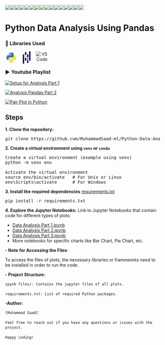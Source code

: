 <img src="https://img.shields.io/badge/Data -coral"><img src="https://img.shields.io/badge/Build_With-Python-magenta"><img src="https://img.shields.io/badge/Code-pink"><img src="https://img.shields.io/badge/Analysis Course-silver"><img src="https://img.shields.io/badge/Pandas-teal"><img src="https://img.shields.io/badge/Data Analysis-darkblue"><img src="https://img.shields.io/badge/Row-gold"><img src="https://img.shields.io/badge/Data Explore-beige"><img src="https://img.shields.io/badge/Vs Code-purple"><img src="https://img.shields.io/badge/Jupyter-orange"><img src="https://img.shields.io/badge/Ipynb-yellow"><img src="https://img.shields.io/badge/Knowledge-lawa"><img src="https://img.shields.io/badge/Learning-black"><img src="https://img.shields.io/badge/Column-brown"><img src="https://img.shields.io/badge/Clean-grey"><img src="https://img.shields.io/badge/Nulls-white">

# Python Data Analysis Using Pandas

### 🧰 Libraries Used
<p align="center">
  <a href="https://www.python.org" target="_blank" rel="noreferrer">
    <img align="left" alt="Python" width="40" style="padding-right: 10px;" src="https://raw.githubusercontent.com/devicons/devicon/master/icons/python/python-original.svg"/>
  </a>
  <a href="https://pandas.pydata.org/" target="_blank" rel="noreferrer">
    <img align="left" alt="Pandas" width="40" style="padding-right: 10px;" src="https://raw.githubusercontent.com/devicons/devicon/2ae2a900d2f041da66e950e4d48052658d850630/icons/pandas/pandas-original.svg"/>
    
  <a href="https://code.visualstudio.com/" target="_blank" rel="noreferrer">
    <img align="left" alt="VS Code" width="40" style="padding-right: 10px;" src="https://www.vectorlogo.zone/logos/visualstudio_code/visualstudio_code-icon.svg"/>
  </a>

</p>
<br>
<br>


### ▶️ Youtube Playlist

[![Setup for Analysis Part 1](https://ytcards.demolab.com/?id=sSgf60XhOfA&title=Setup+for+Pandas+Part+1&lang=en&timestamp=1712845830&background_color=%230d1117&title_color=%23ffffff&stats_color=%23dedede&max_title_lines=1&width=250&border_radius=5&duration=301 "Setup for Analysis Part 1")](https://www.youtube.com/watch?v=sSgf60XhOfA)


[![Analysis Pandas Part 2](https://ytcards.demolab.com/?id=Lzd_eqkw8As&title=Analysis+With+Pandas+Part+2&lang=en&timestamp=1712845830&background_color=%230d1117&title_color=%23ffffff&stats_color=%23dedede&max_title_lines=1&width=250&border_radius=5&duration=372 "Analysis Pandas Part 2")](https://www.youtube.com/watch?v=Lzd_eqkw8As)

[![Pair Plot in Python](https://ytcards.demolab.com/?id=klcIx6-cchI&title=Analysis+With+Pandas+Part+3&lang=en&timestamp=442&background_color=%230d1117&title_color=%23ffffff&stats_color=%23dedede&max_title_lines=1&width=250&border_radius=5&duration=553 "Pair Plot in Python")](https://www.youtube.com/watch?v=klcIx6-cchI)






## Steps
**1. Clone the repository:**
<pre>
git clone https://github.com/MuhammadSaad-ml/Python-Data-Analysis
</pre>
**2. Create a virtual environment using `venv` or `conda`**
<pre>
Create a virtual environment (example using venv)
python -m venv env

Activate the virtual environment
source env/bin/activate   # For Unix or Linux
env\Scripts\activate      # For Windows
</pre>
**3. Install the required dependencies**
   <a href="https://github.com/MuhammadSaad-ml/Python-Data-Visualization/requirements.txt">requirements.txt</a>
<pre>
pip install -r requirements.txt
</pre>

**4. Explore the Jupyter Notebooks:**
Link to Jupyter Notebooks that contain code for different types of plots:
- <a href="https://github.com/MuhammadSaad-ml/Python-Data-Visualization/Data%20Analysis.ipynb">Data Analysis Part 1.ipynb</a>
- <a href="https://github.com/MuhammadSaad-ml/Python-Data-Visualization/Data%20Visualization.ipynb">Data Analysis Part 2.ipynb</a>
- <a href="https://github.com/MuhammadSaad-ml/Python-Data-Visualization/Statistical%20Analysis.ipynb">Data Analysis Part 3.ipynb</a>
- More notebooks for specific charts like Bar Chart, Pie Chart, etc.
  

**- Note for Accessing the Files**:

To access the files of plots, the necessary libraries or frameworks need to be installed in order to run the code.

**- Project Structure:**
```
ipynb files/: Contains the jupyter files of all plots.

requirements.txt: List of required Python packages.

```
**-Author:**
```
[Muhammad Saad]

Feel free to reach out if you have any questions or issues with the project.

Happy coding!
```